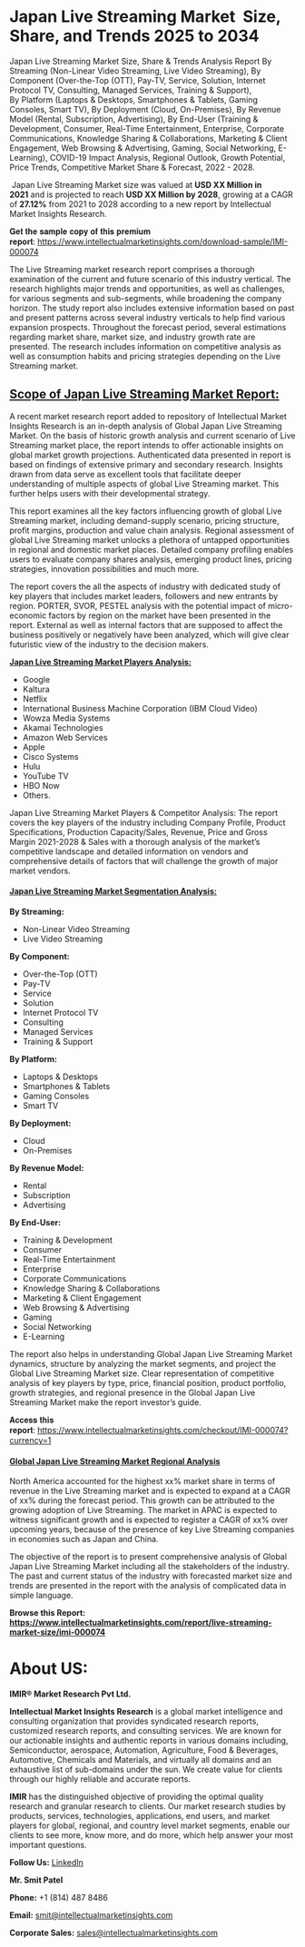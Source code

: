 <h1>Japan Live Streaming Market&nbsp;&nbsp;Size, Share, and Trends 2025 to 2034</h1>
<p>Japan Live Streaming Market Size, Share &amp; Trends Analysis Report By Streaming (Non-Linear Video Streaming, Live Video Streaming), By Component (Over-the-Top (OTT), Pay-TV, Service, Solution, Internet Protocol TV, Consulting, Managed Services, Training &amp; Support), By&nbsp;Platform (Laptops &amp; Desktops, Smartphones &amp; Tablets, Gaming Consoles, Smart TV), By Deployment (Cloud, On-Premises), By&nbsp;Revenue Model (Rental, Subscription, Advertising), By End-User (Training &amp; Development, Consumer, Real-Time Entertainment, Enterprise, Corporate Communications, Knowledge Sharing &amp; Collaborations, Marketing &amp; Client Engagement, Web Browsing &amp; Advertising, Gaming, Social Networking, E-Learning), COVID-19 Impact Analysis, Regional Outlook, Growth Potential, Price Trends, Competitive Market Share &amp; Forecast, 2022 - 2028.</p>
<p>&nbsp;Japan Live Streaming Market size was valued at&nbsp;<strong>USD XX Million in 2021</strong>&nbsp;and is projected to reach&nbsp;<strong>USD XX Million by 2028</strong>, growing at a CAGR of&nbsp;<strong>27.12%</strong>&nbsp;from 2021 to 2028 according to a new report by Intellectual Market Insights Research.</p>
<p>𝐆𝐞𝐭 𝐭𝐡𝐞 𝐬𝐚𝐦𝐩𝐥𝐞 𝐜𝐨𝐩𝐲 𝐨𝐟 𝐭𝐡𝐢𝐬 𝐩𝐫𝐞𝐦𝐢𝐮𝐦 𝐫𝐞𝐩𝐨𝐫𝐭:&nbsp;<a href="https://www.intellectualmarketinsights.com/download-sample/IMI-000074">https://www.intellectualmarketinsights.com/download-sample/IMI-000074</a>&nbsp;</p>
<p>The Live Streaming market research report comprises a thorough examination of the current and future scenario of this industry vertical. The research highlights major trends and opportunities, as well as challenges, for various segments and sub-segments, while broadening the company horizon. The study report also includes extensive information based on past and present patterns across several industry verticals to help find various expansion prospects. Throughout the forecast period, several estimations regarding market share, market size, and industry growth rate are presented. The research includes information on competitive analysis as well as consumption habits and pricing strategies depending on the Live Streaming market.</p>
<h2><u>Scope of Japan Live Streaming Market Report:</u></h2>
<p>A recent market research report added to repository of Intellectual Market Insights Research is an in-depth analysis of Global Japan Live Streaming Market. On the basis of historic growth analysis and current scenario of Live Streaming market place, the report intends to offer actionable insights on global market growth projections. Authenticated data presented in report is based on findings of extensive primary and secondary research. Insights drawn from data serve as excellent tools that facilitate deeper understanding of multiple aspects of global Live Streaming market. This further helps users with their developmental strategy.</p>
<p>This report examines all the key factors influencing growth of global Live Streaming market, including demand-supply scenario, pricing structure, profit margins, production and value chain analysis. Regional assessment of global Live Streaming market unlocks a plethora of untapped opportunities in regional and domestic market places. Detailed company profiling enables users to evaluate company shares analysis, emerging product lines, pricing strategies, innovation possibilities and much more.</p>
<p>The report covers the all the aspects of industry with dedicated study of key players that includes market leaders, followers and new entrants by region. PORTER, SVOR, PESTEL analysis with the potential impact of micro-economic factors by region on the market have been presented in the report. External as well as internal factors that are supposed to affect the business positively or negatively have been analyzed, which will give clear futuristic view of the industry to the decision makers.</p>
<p><strong><u>Japan Live Streaming Market Players Analysis:</u></strong></p>
<ul>
<li>Google</li>
<li>Kaltura</li>
<li>Netflix</li>
<li>International Business Machine Corporation (IBM Cloud Video)</li>
<li>Wowza Media Systems</li>
<li>Akamai Technologies</li>
<li>Amazon Web Services</li>
<li>Apple</li>
<li>Cisco Systems</li>
<li>Hulu</li>
<li>YouTube TV</li>
<li>HBO Now</li>
<li>Others.</li>
</ul>
<p>Japan Live Streaming Market Players &amp; Competitor Analysis: The report covers the key players of the industry including Company Profile, Product Specifications, Production Capacity/Sales, Revenue, Price and Gross Margin 2021-2028 &amp; Sales with a thorough analysis of the market&rsquo;s competitive landscape and detailed information on vendors and comprehensive details of factors that will challenge the growth of major market vendors.</p>
<h4><strong><u>Japan Live Streaming Market Segmentation Analysis:</u></strong></h4>
<p><strong>By Streaming:</strong></p>
<ul>
<li>Non-Linear Video Streaming</li>
<li>Live Video Streaming</li>
</ul>
<p><strong>By Component:</strong></p>
<ul>
<li>Over-the-Top (OTT)</li>
<li>Pay-TV</li>
<li>Service</li>
<li>Solution</li>
<li>Internet Protocol TV</li>
<li>Consulting</li>
<li>Managed Services</li>
<li>Training &amp; Support</li>
</ul>
<p><strong>By&nbsp;</strong><strong>Platform:</strong></p>
<ul>
<li>Laptops &amp; Desktops</li>
<li>Smartphones &amp; Tablets</li>
<li>Gaming Consoles</li>
<li>Smart TV</li>
</ul>
<p><strong>By Deployment:</strong></p>
<ul>
<li>Cloud</li>
<li>On-Premises</li>
</ul>
<p><strong>By&nbsp;</strong><strong>Revenue Model:</strong></p>
<ul>
<li>Rental</li>
<li>Subscription</li>
<li>Advertising</li>
</ul>
<p><strong>By End-User:</strong></p>
<ul>
<li>Training &amp; Development</li>
<li>Consumer</li>
<li>Real-Time Entertainment</li>
<li>Enterprise</li>
<li>Corporate Communications</li>
<li>Knowledge Sharing &amp; Collaborations</li>
<li>Marketing &amp; Client Engagement</li>
<li>Web Browsing &amp; Advertising</li>
<li>Gaming</li>
<li>Social Networking</li>
<li>E-Learning</li>
</ul>
<p>The report also helps in understanding Global Japan Live Streaming Market dynamics, structure by analyzing the market segments, and project the Global Live Streaming&nbsp;Market size. Clear representation of competitive analysis of key players by type, price, financial position, product portfolio, growth strategies, and regional presence in the Global Japan Live Streaming Market make the report investor&rsquo;s guide.</p>
<p>𝐀𝐜𝐜𝐞𝐬𝐬 𝐭𝐡𝐢𝐬 𝐫𝐞𝐩𝐨𝐫𝐭:&nbsp;<a href="https://www.intellectualmarketinsights.com/checkout/IMI-000074?currency=1">https://www.intellectualmarketinsights.com/checkout/IMI-000074?currency=1</a>&nbsp;</p>
<h4><strong><u>Global Japan Live Streaming Market Regional Analysis</u></strong></h4>
<p>North America accounted for the highest xx% market share in terms of revenue in the Live Streaming market and is expected to expand at a CAGR of xx% during the forecast period. This growth can be attributed to the growing adoption of Live Streaming. The market in APAC is expected to witness significant growth and is expected to register a CAGR of xx% over upcoming years, because of the presence of key Live Streaming companies in economies such as Japan and China.</p>
<p>The objective of the report is to present comprehensive analysis of Global Japan Live Streaming Market including all the stakeholders of the industry. The past and current status of the industry with forecasted market size and trends are presented in the report with the analysis of complicated data in simple language.</p>
<p><strong>Browse this Report:&nbsp; <a href="https://www.intellectualmarketinsights.com/report/live-streaming-market-size/imi-000074">https://www.intellectualmarketinsights.com/report/live-streaming-market-size/imi-000074</a>&nbsp;</strong></p>
<h1>About US:</h1>
<p><strong>IMIR&reg; Market Research Pvt Ltd.</strong></p>
<p><strong>Intellectual Market Insights Research</strong> is a global market intelligence and consulting organization that provides syndicated research reports, customized research reports, and consulting services. We are known for our actionable insights and authentic reports in various domains including, Semiconductor, aerospace, Automation, Agriculture, Food &amp; Beverages, Automotive, Chemicals and Materials, and virtually all domains and an exhaustive list of sub-domains under the sun. We create value for clients through our highly reliable and accurate reports.</p>
<p><strong>IMIR</strong> has the distinguished objective of providing the optimal quality research and granular research to clients. Our market research studies by products, services, technologies, applications, end users, and market players for global, regional, and country level market segments, enable our clients to see more, know more, and do more, which help answer your most important questions.</p>
<p><strong>Follow Us:</strong> <a href="https://www.linkedin.com/company/imir-marketresearch/">LinkedIn</a></p>
<p><strong>Mr. Smit Patel</strong></p>
<p><strong>Phone:</strong> +1 (814) 487 8486</p>
<p><strong>Email:</strong> <a href="mailto:smit@intellectualmarketinsights.com">smit@intellectualmarketinsights.com</a></p>
<p><strong>Corporate Sales:</strong> <a href="mailto:sales@intellectualmarketinsights.com">sales@intellectualmarketinsights.com</a></p>
<div>&nbsp;</div>

